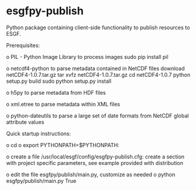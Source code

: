 esgfpy-publish
==============

Python package containing client-side functionality to publish resources to ESGF.

Prerequisites:

o PIL - Python Image Library
	to process images
	sudo pip install pil
	
o netcdf4-python
    to parse metadata contained in NetCDF files
	download netCDF4-1.0.7.tar.gz
	tar xvfz netCDF4-1.0.7.tar.gz
	cd netCDF4-1.0.7
	python setup.py build
	sudo python setup.py install
	
o h5py to parse metadata from HDF files
	
o xml.etree
  to parse metadata within XML files
  
o python-dateutils
  to parse a large set of date formats from NetCDF global attribute values

Quick startup instructions:

o cd <INSTALLATION DIRECTORY>
o export PYTHONPATH=$PYTHONPATH:<INSTALLATION DIRECTORY>

o create a file /usr/local/esgf/config/esgfpy-publish.cfg: 
create a section with project specific parameters, see example provided with distribution

o edit the file esgfpy/publish/main.py, customize as needed
o python esgfpy/publish/main.py True